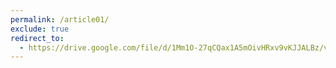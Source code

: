 ```yaml
---
permalink: /article01/
exclude: true
redirect_to: 
  - https://drive.google.com/file/d/1Mm1O-27qCQax1A5mOivHRxv9vKJJALBz/view?usp=sharing
---
```

